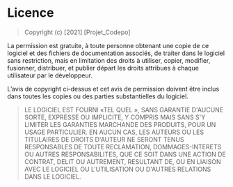 # Licence

>Copyright (c) [2021] [Projet_Codepo]

La permission est gratuite, à toute personne obtenant une copie de ce logiciel et des fichiers de documentation associés, de traiter dans le logiciel sans restriction, mais en limitation des droits à utiliser, copier, modifier, fusionner, distribuer, et publier départ les droits attribues à chaque utilisateur par le développeur.

L’avis de copyright ci-dessus et cet avis de permission doivent être inclus dans toutes les copies ou des parties substantielles du logiciel.

> LE LOGICIEL EST FOURNI «TEL QUEL », SANS GARANTIE D'AUCUNE SORTE, EXPRESSE OU IMPLICITE, Y COMPRIS MAIS SANS S'Y LIMITER LES GARANTIES MARCHANDE DES PRODUITS, POUR UN USAGE PARTICULIER. EN AUCUN CAS, LES AUTEURS OU LES TITULAIRES DE DROITS D'AUTEUR NE SERONT TENUS RESPONSABLES DE TOUTE RECLAMATION, DOMMAGES-INTERETS OU AUTRES RESPONSABILITES, QUE CE SOIT DANS UNE ACTION DE CONTRAT, DELIT OU AUTREMENT, RESULTANT DE, OU EN LIAISON AVEC LE LOGICIEL OU L'UTILISATION OU D'AUTRES RELATIONS DANS LE LOGICIEL.
